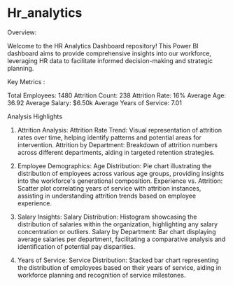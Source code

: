 # Hr_analytics

Overview: 

Welcome to the HR Analytics Dashboard repository! This Power BI dashboard aims to provide comprehensive insights into our workforce, leveraging HR data to facilitate informed decision-making and strategic planning.

Key Metrics :

Total Employees: 1480
Attrition Count: 238
Attrition Rate: 16%
Average Age: 36.92
Average Salary: $6.50k
Average Years of Service: 7.01

Analysis Highlights

1. Attrition Analysis:
Attrition Rate Trend:
Visual representation of attrition rates over time, helping identify patterns and potential areas for intervention.
Attrition by Department:
Breakdown of attrition numbers across different departments, aiding in targeted retention strategies.

2. Employee Demographics:
Age Distribution:
Pie chart illustrating the distribution of employees across various age groups, providing insights into the workforce's generational composition.
Experience vs. Attrition:
Scatter plot correlating years of service with attrition instances, assisting in understanding attrition trends based on employee experience.

3. Salary Insights:
Salary Distribution:
Histogram showcasing the distribution of salaries within the organization, highlighting any salary concentration or outliers.
Salary by Department:
Bar chart displaying average salaries per department, facilitating a comparative analysis and identification of potential pay disparities.

5. Years of Service:
Service Distribution:
Stacked bar chart representing the distribution of employees based on their years of service, aiding in workforce planning and recognition of service milestones.
